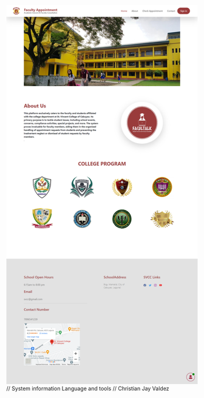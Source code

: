 [![Landing Page](Landing-Page/view-page.png)](Landing-Page/view-page.png)
// System information Language and tools 
// Christian Jay Valdez
